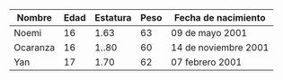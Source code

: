 | Nombre   	| Edad 	| Estatura 	| Peso 	| Fecha de nacimiento  	|
|----------	|------	|----------	|------	|----------------------	|
| Noemi    	| 16   	| 1.63     	| 63   	| 09 de mayo 2001      	|
| Ocaranza 	| 16   	| 1..80    	| 60   	| 14 de noviembre 2001 	|
| Yan      	| 17   	| 1.70     	| 62   	| 07 febrero 2001      	|
